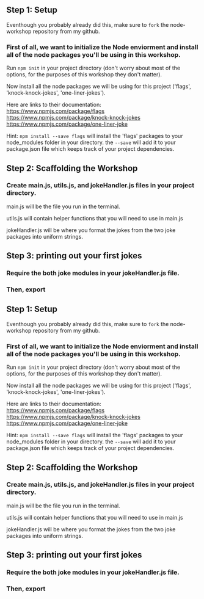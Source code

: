 ## Step 1: Setup
Eventhough you probably already did this, make sure to `fork` the node-workshop repository from my github.

### First of all, we want to initialize the Node enviorment and install all of the node packages you'll be using in this workshop.

Run `npm init` in your project directory (don't worry about most of the options, for the purposes of this workshop they don't matter).

Now install all the node packages we will be using for this project ('flags', 'knock-knock-jokes', 'one-liner-jokes').

Here are links to their documentation:
https://www.npmjs.com/package/flags
https://www.npmjs.com/package/knock-knock-jokes
https://www.npmjs.com/package/one-liner-joke

Hint: `npm install --save flags` will install the 'flags' packages to your node_modules folder in your directory. the `--save` will add it to your package.json file which keeps track of your project dependencies.

## Step 2: Scaffolding the Workshop

### Create main.js, utils.js, and jokeHandler.js files in your project directory.

main.js will be the file you run in the terminal.

utils.js will contain helper functions that you will need to use in main.js

jokeHandler.js will be where you format the jokes from the two joke packages into uniform strings.

## Step 3: printing out your first jokes

### Require the both joke modules in your jokeHandler.js file.

### Then, export
## Step 1: Setup
Eventhough you probably already did this, make sure to `fork` the node-workshop repository from my github.

### First of all, we want to initialize the Node enviorment and install all of the node packages you'll be using in this workshop.

Run `npm init` in your project directory (don't worry about most of the options, for the purposes of this workshop they don't matter).

Now install all the node packages we will be using for this project ('flags', 'knock-knock-jokes', 'one-liner-jokes').

Here are links to their documentation:
https://www.npmjs.com/package/flags
https://www.npmjs.com/package/knock-knock-jokes
https://www.npmjs.com/package/one-liner-joke

Hint: `npm install --save flags` will install the 'flags' packages to your node_modules folder in your directory. the `--save` will add it to your package.json file which keeps track of your project dependencies.

## Step 2: Scaffolding the Workshop

### Create main.js, utils.js, and jokeHandler.js files in your project directory.

main.js will be the file you run in the terminal.

utils.js will contain helper functions that you will need to use in main.js

jokeHandler.js will be where you format the jokes from the two joke packages into uniform strings.

## Step 3: printing out your first jokes

### Require the both joke modules in your jokeHandler.js file.

### Then, export
